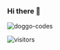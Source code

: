 ### Hi there 👋

![doggo-codes](https://p.kindpng.com/picc/s/775-7752343_doge-doge-meme-2020-hd-png-download.png)

![visitors](https://visitor-badge.glitch.me/badge?page_id=evi1haxor.visitor-badge)

<!--
**evi1haxor/evi1haxor** is a ✨ _special_ ✨ repository because its `README.md` (this file) appears on your GitHub profile.

Here are some ideas to get you started:

- 🔭 I’m currently working on ...
- 🌱 I’m currently learning ...
- 👯 I’m looking to collaborate on ...
- 🤔 I’m looking for help with ...
- 💬 Ask me about ...
- 📫 How to reach me: ...
- 😄 Pronouns: ...
- ⚡ Fun fact: ...
-->
